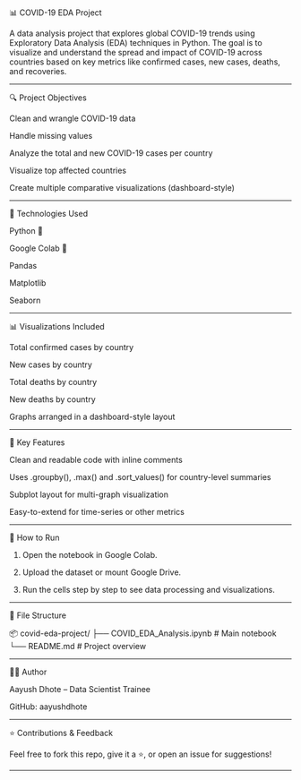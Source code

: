 📊 COVID-19 EDA Project

A data analysis project that explores global COVID-19 trends using Exploratory Data Analysis (EDA) techniques in Python. The goal is to visualize and understand the spread and impact of COVID-19 across countries based on key metrics like confirmed cases, new cases, deaths, and recoveries.


---

🔍 Project Objectives

Clean and wrangle COVID-19 data

Handle missing values

Analyze the total and new COVID-19 cases per country

Visualize top affected countries

Create multiple comparative visualizations (dashboard-style)



---

🧪 Technologies Used

Python 🐍

Google Colab 📓

Pandas

Matplotlib

Seaborn



---

📊 Visualizations Included

Total confirmed cases by country

New cases by country

Total deaths by country

New deaths by country

Graphs arranged in a dashboard-style layout


---

📌 Key Features

Clean and readable code with inline comments

Uses .groupby(), .max() and .sort_values() for country-level summaries

Subplot layout for multi-graph visualization

Easy-to-extend for time-series or other metrics



---

🚀 How to Run

1. Open the notebook in Google Colab.


2. Upload the dataset or mount Google Drive.


3. Run the cells step by step to see data processing and visualizations.




---

📎 File Structure

📦 covid-eda-project/
├── COVID_EDA_Analysis.ipynb      # Main notebook
└── README.md                     # Project overview


---

👨‍💻 Author

Aayush Dhote – Data Scientist Trainee

GitHub: aayushdhote



---

⭐️ Contributions & Feedback

Feel free to fork this repo, give it a ⭐, or open an issue for suggestions!


---
